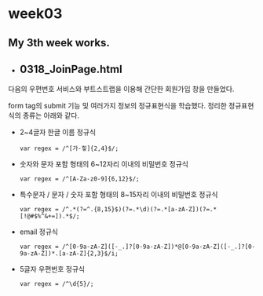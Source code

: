 # week03

## My 3th week works.

* ## 0318_JoinPage.html

 다음의 우편번호 서비스와 부트스트랩을 이용해 간단한 회원가입 창을 만들었다.

 form tag의 submit 기능 및 여러가지 정보의 정규표현식을 학습했다.
 정리한 정규표현식의 종류는 아래와 같다.

 - 2~4글자 한글 이름 정규식

    `var regex = /^[가-힣]{2,4}$/;`


 - 숫자와 문자 포함 형태의 6~12자리 이내의 비밀번호 정규식

    `var regex = /^[A-Za-z0-9]{6,12}$/;`


 - 특수문자 / 문자 / 숫자 포함 형태의 8~15자리 이내의 비밀번호 정규식

    `var regex = /^.*(?=^.{8,15}$)(?=.*\d)(?=.*[a-zA-Z])(?=.*[!@#$%^&+=]).*$/;`

 - email 정규식

    `var regex = /^[0-9a-zA-Z]([-_.]?[0-9a-zA-Z])*@[0-9a-zA-Z]([-_.]?[0-9a-zA-Z])*.[a-zA-Z]{2,3}$/i;`

 - 5글자 우편번호 정규식

    `var regex = /^\d{5}/;`


